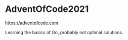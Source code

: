 # AdventOfCode2021

https://adventofcode.com

Learning the basics of Go, probably not optimal solutions.
